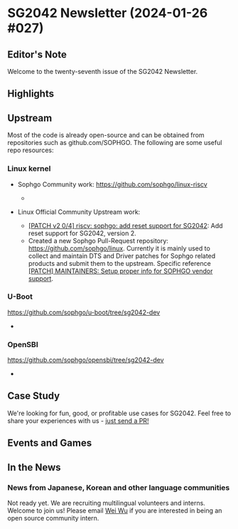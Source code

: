 # SG2042 Newsletter (2024-01-26 #027)

## Editor's Note

Welcome to the twenty-seventh issue of the SG2042 Newsletter. 

## Highlights

## Upstream

Most of the code is already open-source and can be obtained from repositories such as github.com/SOPHGO. The following are some useful repo resources:

### Linux kernel

+ Sophgo Community work: https://github.com/sophgo/linux-riscv

  + 

+ Linux Official Community Upstream work:

  + [[PATCH v2 0/4] riscv: sophgo: add reset support for SG2042][lk-1]: Add reset support for SG2042, version 2.
  + Created a new Sophgo Pull-Request repository: https://github.com/sophgo/linux. Currently it is mainly used to collect and maintain DTS and Driver patches for Sophgo related products and submit them to the upstream. Specific reference [[PATCH] MAINTAINERS: Setup proper info for SOPHGO vendor support][lk-2].

[lk-1]: https://lore.kernel.org/linux-riscv/cover.1706161530.git.unicorn_wang@outlook.com/
[lk-2]: https://lore.kernel.org/linux-riscv/IA1PR20MB49534A5DE79A6CEE57301737BB792@IA1PR20MB4953.namprd20.prod.outlook.com/

### U-Boot

https://github.com/sophgo/u-boot/tree/sg2042-dev

+ 

### OpenSBI

https://github.com/sophgo/opensbi/tree/sg2042-dev

+ 

## Case Study

We're looking for fun, good, or profitable use cases for SG2042. Feel free to share your experiences with us - [just send a PR!](https://github.com/sophgocommunity/SG2042-Newsletter/pulls)

## Events and Games


## In the News

### News from Japanese, Korean and other language communities

Not ready yet. We are recruiting multilingual volunteers and interns. Welcome to join us! Please email [Wei Wu](mailto:wuwei2016@iscas.ac.cn) if you are interested in being an open source community intern.